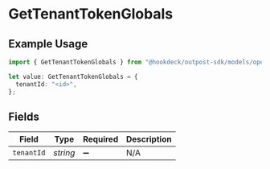 # GetTenantTokenGlobals

## Example Usage

```typescript
import { GetTenantTokenGlobals } from "@hookdeck/outpost-sdk/models/operations";

let value: GetTenantTokenGlobals = {
  tenantId: "<id>",
};
```

## Fields

| Field              | Type               | Required           | Description        |
| ------------------ | ------------------ | ------------------ | ------------------ |
| `tenantId`         | *string*           | :heavy_minus_sign: | N/A                |